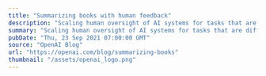 ```yaml
---
title: "Summarizing books with human feedback"
description: "Scaling human oversight of AI systems for tasks that are difficult to evaluate."
summary: "Scaling human oversight of AI systems for tasks that are difficult to evaluate."
pubDate: "Thu, 23 Sep 2021 07:00:00 GMT"
source: "OpenAI Blog"
url: "https://openai.com/blog/summarizing-books"
thumbnail: "/assets/openai_logo.png"
---
```


